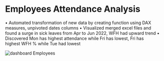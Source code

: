 # Employees Attendance Analysis

•	Automated transformation of new data by creating function using DAX measures, unpivoted dates columns 
•	Visualized merged excel files and found a surge in sick leaves from Apr to Jun 2022, WFH had upward trend 
•	Discovered Mon has highest attendance while Fri has lowest, Fri has highest WFH % while Tue had lowest


![dashboard Employees](https://user-images.githubusercontent.com/87562455/229882138-e545e77e-3871-498e-8c72-6805862ca4e2.png)
